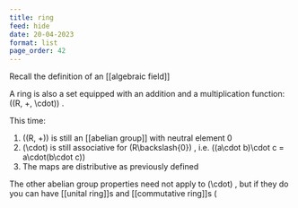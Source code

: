 ```yaml
---
title: ring
feed: hide
date: 20-04-2023
format: list
page_order: 42
---
```



Recall the definition of an [[algebraic field]]

A ring is also a set equipped with an addition and a multiplication function:  \((R, +, \cdot)\) . 

This time:
1.  \((R, +)\)  is still an [[abelian group]] with neutral element 0
2.  \(\cdot\)  is still associative for  \(R\backslash\{0\}\) , i.e.  \((a\cdot b)\cdot c = a\cdot(b\cdot c)\) 
3. The maps are distributive as previously defined

The other abelian group properties need not apply to  \(\cdot\) , but if they do you can have [[unital ring]]s and [[commutative ring]]s \(